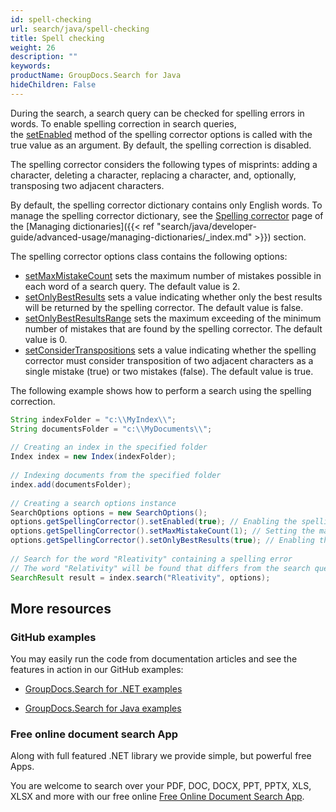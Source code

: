 ```yaml
---
id: spell-checking
url: search/java/spell-checking
title: Spell checking
weight: 26
description: ""
keywords: 
productName: GroupDocs.Search for Java
hideChildren: False
---
```

During the search, a search query can be checked for spelling errors in words. To enable spelling correction in search queries, the [setEnabled](https://apireference.groupdocs.com/search/java/com.groupdocs.search.options/SpellingCorrectorOptions#setEnabled(boolean)) method of the spelling corrector options is called with the true value as an argument. By default, the spelling correction is disabled.

The spelling corrector considers the following types of misprints: adding a character, deleting a character, replacing a character, and, optionally, transposing two adjacent characters.

By default, the spelling corrector dictionary contains only English words. To manage the spelling corrector dictionary, see the [Spelling corrector](Spelling%2Bcorrector.html) page of the [Managing dictionaries]({{< ref "search/java/developer-guide/advanced-usage/managing-dictionaries/_index.md" >}}) section.

The spelling corrector options class contains the following options:

*   [setMaxMistakeCount](https://apireference.groupdocs.com/search/java/com.groupdocs.search.options/SpellingCorrectorOptions#setMaxMistakeCount(int)) sets the maximum number of mistakes possible in each word of a search query. The default value is 2.
*   [setOnlyBestResults](https://apireference.groupdocs.com/search/java/com.groupdocs.search.options/SpellingCorrectorOptions#setOnlyBestResults(boolean)) sets a value indicating whether only the best results will be returned by the spelling corrector. The default value is false.
*   [setOnlyBestResultsRange](https://apireference.groupdocs.com/search/java/com.groupdocs.search.options/SpellingCorrectorOptions#setOnlyBestResultsRange(byte)) sets the maximum exceeding of the minimum number of mistakes that are found by the spelling corrector. The default value is 0.
*   [setConsiderTranspositions](https://apireference.groupdocs.com/search/java/com.groupdocs.search.options/SpellingCorrectorOptions#setConsiderTranspositions(boolean)) sets a value indicating whether the spelling corrector must consider transposition of two adjacent characters as a single mistake (true) or two mistakes (false). The default value is true.

The following example shows how to perform a search using the spelling correction.



```java
String indexFolder = "c:\\MyIndex\\";
String documentsFolder = "c:\\MyDocuments\\";
 
// Creating an index in the specified folder
Index index = new Index(indexFolder);
 
// Indexing documents from the specified folder
index.add(documentsFolder);
 
// Creating a search options instance
SearchOptions options = new SearchOptions();
options.getSpellingCorrector().setEnabled(true); // Enabling the spelling correction
options.getSpellingCorrector().setMaxMistakeCount(1); // Setting the maximum number of mistakes
options.getSpellingCorrector().setOnlyBestResults(true); // Enabling the option for only the best results of the spelling correction
 
// Search for the word "Rleativity" containing a spelling error
// The word "Relativity" will be found that differs from the search query in two transposed letters
SearchResult result = index.search("Rleativity", options);
```

## More resources

### GitHub examples

You may easily run the code from documentation articles and see the features in action in our GitHub examples:

*   [GroupDocs.Search for .NET examples](https://github.com/groupdocs-search/GroupDocs.Search-for-.NET)
    
*   [GroupDocs.Search for Java examples](https://github.com/groupdocs-search/GroupDocs.Search-for-Java)
    

### Free online document search App

Along with full featured .NET library we provide simple, but powerful free Apps.

You are welcome to search over your PDF, DOC, DOCX, PPT, PPTX, XLS, XLSX and more with our free online [Free Online Document Search App](https://products.groupdocs.app/search).
